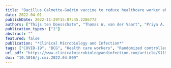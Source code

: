 ```yaml
---
title: "Bacillus Calmette-Guérin vaccine to reduce healthcare worker absenteeism in COVID-19 pandemic, a randomized controlled trial"
date: 2022-04-01
publishDate: 2022-11-29T15:07:45.228677Z
authors: ["Thijs ten Doesschate", "Thomas W. van der Vaart", "Priya A. Debisarun", "Esther Taks", "Simone J. C. F. M. Moorlag", "Nienke Paternotte", "Wim G. Boersma", "Vincent P. Kuiper", "Anna H. E. Roukens", "Bart J. A. Rijnders", "Andreas Voss", "Karin M. Veerman", "Angele P. M. Kerckhoffs", "Jaap ten Oever", "Reinout van Crevel", "Cees van Nieuwkoop", "Arief Lalmohamed", "Janneke H. H. M. van de Wijgert", "Mihai G. Netea", "Marc J. M. Bonten", "Cornelis H. van Werkhoven"]
publication_types: ["2"]
abstract: ""
featured: false
publication: "*Clinical Microbiology and Infection*"
tags: ["COVID-19", "BCG", "Health care workers", "Randomized controlled trial", "Trained immunity"]
url_pdf: "https://www.clinicalmicrobiologyandinfection.com/article/S1198-743X(22)00214-2/fulltext"
doi: "10.1016/j.cmi.2022.04.009"
---
```


